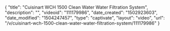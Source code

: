 {
    "title": "Cuisinart WCH 1500 Clean Water Water Filtration System",
    "description": "",
    "videoid": "111179986",
    "date_created": "1502923603",
    "date_modified": "1504247457",
    "type": "captivate",
    "layout": "video",
    "url": "\/v\/cuisinart-wch-1500-clean-water-water-filtration-system\/111179986"
}